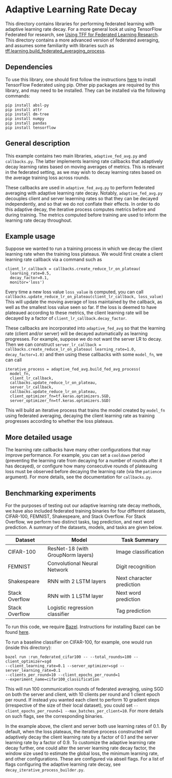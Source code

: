 # Adaptive Learning Rate Decay

This directory contains libraries for performing federated learning with
adaptive learning rate decay. For a more general look at using TensorFlow
Federated for research, see
[Using TFF for Federated Learning Research](https://www.tensorflow.org/federated/tff_for_research).
This directory contains a more advanced version of federated averaging, and
assumes some familiarity with libraries such as
[tff.learning.build_federated_averaging_process](https://www.tensorflow.org/federated/api_docs/python/tff/learning/build_federated_averaging_process).

## Dependencies

To use this library, one should first follow the instructions
[here](https://github.com/tensorflow/federated/blob/master/docs/install.md) to
install TensorFlow Federated using pip. Other pip packages are required by this
library, and may need to be installed. They can be installed via the following
commands:

```
pip install absl-py
pip install attr
pip install dm-tree
pip install numpy
pip install pandas
pip install tensorflow
```

## General description

This example contains two main libraries, `adaptive_fed_avg.py` and
`callbacks.py`. The latter implements learning rate callbacks that adaptively
decay learning rates based on moving averages of metrics. This is relevant in
the federated setting, as we may wish to decay learning rates based on the
average training loss across rounds.

These callbacks are used in `adaptive_fed_avg.py` to perform federated averaging
with adaptive learning rate decay. Notably, `adaptive_fed_avg.py` decouples
client and server leaerning rates so that they can be decayed independently, and
so that we do not conflate their effects. In order to do this adaptive decay,
the iterative process computes metrics before and during training. The metrics
computed before training are used to inform the learning rate decay throughout.

## Example usage

Suppose we wanted to run a training process in which we decay the client
learning rate when the training loss plateaus. We would first create a client
learning rate callback via a command such as

```
client_lr_callback = callbacks.create_reduce_lr_on_plateau(
  learning_rate=0.5,
  decay_factor=0.1,
  monitor='loss')
```

Every time a new loss value `loss_value` is computed, you can call
`callbacks.update_reduce_lr_on_plateau(client_lr_callback, loss_value)` This
will update the moving average of loss maintained by the callback, as well as
the smallest loss value seen so far. If the loss is deemed to have plateaued
according to these metrics, the client learning rate will be decayed by a factor
of `client_lr_callback.decay_factor`.

These callbacks are incorporated into `adaptive_fed_avg` so that the learning
rate (client and/or server) will be decayed automatically as learning
progresses. For example, suppose we do not want the server LR to decay. Then we
can construct `server_lr_callback = callbacks.create_reduce_lr_on_plateau(
learning_rate=1.0, decay_factor=1.0)` and then using these callbacks with some
`model_fn`, we can call

<!-- mdformat off(This code snippet is sensitive to automatic formatting changes) -->
```
iterative_process = adaptive_fed_avg.build_fed_avg_process(
  model_fn,
  client_lr_callback,
  callbacks.update_reduce_lr_on_plateau,
  server_lr_callback,
  callbacks.update_reduce_lr_on_plateau,
  client_optimizer_fn=tf.keras.optimizers.SGD,
  server_optimizer_fn=tf.keras.optimizers.SGD)
```
<!-- mdformat on -->

This will build an iterative process that trains the model created by `model_fn`
using federated averaging, decaying the client learning rate as training
progresses according to whether the loss plateaus.

## More detailed usage

The learning rate callbacks have many other configurations that may improve
performance. For example, you can set a `cooldown` period (preventing the
learning rate from decaying for a number of rounds after it has decayed), or
configure how many consecutive rounds of plateauing loss must be observed before
decaying the learning rate (via the `patience` argument). For more details, see
the documentation for `callbacks.py`.

## Benchmarking experiments

For the purposes of testing out our adaptive learning rate decay methods, we
have also included federated training binaries for four different datasets,
CIFAR-100, FEMNIST, Shakespeare, and Stack Overflow. For Stack Overflow, we
perform two distinct tasks, tag prediction, and next word prediction. A summary
of the datasets, models, and tasks are given below.

Dataset        | Model                             | Task Summary
-------------- | --------------------------------- | -------------------------
CIFAR-100      | ResNet-18 (with GroupNorm layers) | Image classification
FEMNIST        | Convolutional Neural Network      | Digit recognition
Shakespeare    | RNN with 2 LSTM layers            | Next character prediction
Stack Overflow | RNN with 1 LSTM layer             | Next word prediction
Stack Overflow | Logistic regression classifier    | Tag prediction

To run this code, we require [Bazel](https://www.bazel.build/). Instructions for
installing Bazel can be found
[here](https://docs.bazel.build/versions/master/install.html).

To run a baseline classifier on CIFAR-100, for example, one would run (inside
this directory):

```
bazel run :run_federated_cifar100 -- --total_rounds=100 --client_optimizer=sgd
--client_learning_rate=0.1 --server_optimizer=sgd --server_learning_rate=0.1
--clients_per_round=10 --client_epochs_per_round=1
--experiment_name=cifar100_classification
```

This will run 100 communication rounds of federated averaging, using SGD on both
the server and client, with 10 clients per round and 1 client epoch per round.
If instead you wanted each client to perform 10 gradient steps (irrespective of
the size of their local dataset), you could set `--client_epochs_per_round=1
--max_batches_per_client=10`. For more details on such flags, see the
corresponding binaries.

In the example above, the client and server both use learning rates of 0.1. By
default, when the loss plateaus, the iterative process constructed will
adaptively decay the client learning rate by a factor of 0.1 and the server
learning rate by a factor of 0.9. To customize the adaptive learning rate decay
further, one could alter the server learning rate decay factor, the window size
used to estimate the global loss, the minimum learning rate, and other
configurations. These are configured via abseil flags. For a list of flags
configuring the adaptive learning rate decay, see
`decay_iterative_process_builder.py`.
